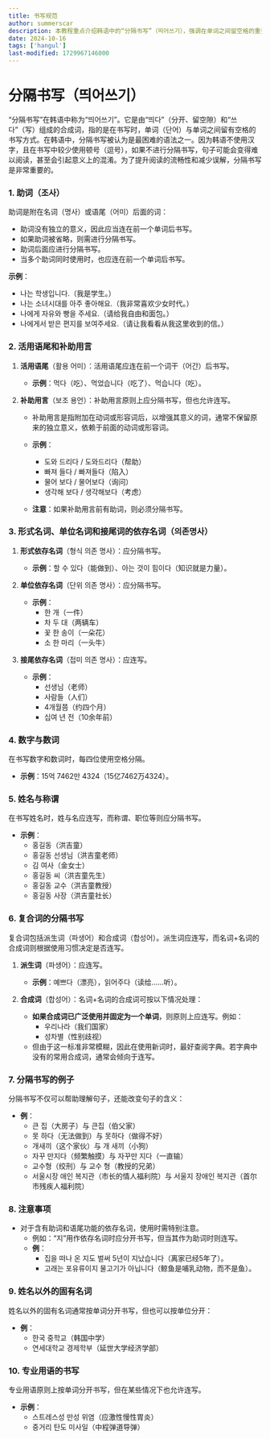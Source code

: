 ```yaml
---
title: 书写规范
author: summerscar
description: 本教程重点介绍韩语中的“分隔书写”（띄어쓰기），强调在单词之间留空格的重要性，以提高阅读流畅性和避免误解。它详细阐述了助词、活用语尾、补助用言等的书写规则，并举例说明各种情况与注意事项，以帮助学习者掌握书写规范。
date: 2024-10-16
tags: ['hangul']
last-modified: 1729967146000
---
```


# 分隔书写（띄어쓰기）

“分隔书写”在韩语中称为“띄어쓰기”。它是由“띄다”（分开、留空隙）和“쓰다”（写）组成的合成词，指的是在书写时，单词（단어）与单词之间留有空格的书写方式。在韩语中，分隔书写被认为是最困难的语法之一。因为韩语不使用汉字，且在书写中较少使用顿号（逗号），如果不进行分隔书写，句子可能会变得难以阅读，甚至会引起意义上的混淆。为了提升阅读的流畅性和减少误解，分隔书写是非常重要的。

### 1. 助词（조사）

助词是附在名词（명사）或语尾（어미）后面的词：
- 助词没有独立的意义，因此应当连在前一个单词后书写。
- 如果助词被省略，则需进行分隔书写。
- 助词后面应进行分隔书写。
- 当多个助词同时使用时，也应连在前一个单词后书写。

**示例**：
- 나는 학생입니다.（我是学生。）
- 나는 소녀시대를 아주 좋아해요.（我非常喜欢少女时代。）
- 나에게 자유와 빵을 주세요.（请给我自由和面包。）
- 나에게서 받은 편지를 보여주세요.（请让我看看从我这里收到的信。）

### 2. 活用语尾和补助用言

1. **活用语尾**（활용 어미）：活用语尾应连在前一个词干（어간）后书写。
   - **示例**：먹다（吃）、먹었습니다（吃了）、먹습니다（吃）。

2. **补助用言**（보조 용언）：补助用言原则上应分隔书写，但也允许连写。
   - 补助用言是指附加在动词或形容词后，以增强其意义的词，通常不保留原来的独立意义，依赖于前面的动词或形容词。
   - **示例**：
     - 도와 드리다 / 도와드리다（帮助）
     - 빠져 들다 / 빠져들다（陷入）
     - 물어 보다 / 물어보다（询问）
     - 생각해 보다 / 생각해보다（考虑）

   - **注意**：如果补助用言前有助词，则必须分隔书写。

### 3. 形式名词、单位名词和接尾词的依存名词（의존명사）

1. **形式依存名词**（형식 의존 명사）：应分隔书写。
   - **示例**：할 수 있다（能做到）、아는 것이 힘이다（知识就是力量）。

2. **单位依存名词**（단위 의존 명사）：应分隔书写。
   - **示例**：
     - 한 개（一件）
     - 차 두 대（两辆车）
     - 꽃 한 송이（一朵花）
     - 소 한 마리（一头牛）

3. **接尾依存名词**（접미 의존 명사）：应连写。
   - **示例**：
     - 선생님（老师）
     - 사람들（人们）
     - 4개월쯤（约四个月）
     - 십여 년 전（10余年前）

### 4. 数字与数词

在书写数字和数词时，每四位使用空格分隔。
- **示例**：15억 7462만 4324（15亿7462万4324）。

### 5. 姓名与称谓

在书写姓名时，姓与名应连写，而称谓、职位等则应分隔书写。
- **示例**：
  - 홍길동（洪吉童）
  - 홍길동 선생님（洪吉童老师）
  - 김 여사（金女士）
  - 홍길동 씨（洪吉童先生）
  - 홍길동 교수（洪吉童教授）
  - 홍길동 사장（洪吉童社长）

### 6. 复合词的分隔书写

复合词包括派生词（파생어）和合成词（합성어）。派生词应连写，而名词+名词的合成词则根据使用习惯决定是否连写。

1. **派生词**（파생어）：应连写。
   - **示例**：예쁘다（漂亮），읽어주다（读给……听）。

2. **合成词**（합성어）：名词+名词的合成词可按以下情况处理：
   - **如果合成词已广泛使用并固定为一个单词**，则原则上应连写。例如：
     - 우리나라（我们国家）
     - 성차별（性别歧视）
   - 但由于这一标准非常模糊，因此在使用新词时，最好查阅字典。若字典中没有的常用合成词，通常会倾向于连写。

### 7. 分隔书写的例子

分隔书写不仅可以帮助理解句子，还能改变句子的含义：
- **例**：
  - 큰 집（大房子）与 큰집（伯父家）
  - 못 하다（无法做到）与 못하다（做得不好）
  - 개새끼（这个家伙）与 개 새끼（小狗）
  - 자꾸 만지다（频繁触摸）与 자꾸만 지다（一直输）
  - 교수형（绞刑）与 교수 형（教授的兄弟）
  - 서울시장 애인 복지관（市长的情人福利院）与 서울지 장애인 복지관（首尔市残疾人福利院）

### 8. 注意事项

- 对于含有助词和语尾功能的依存名词，使用时需特别注意。
  - 例如：“지”用作依存名词时应分开书写，但当其作为助词时则连写。
  - **例**：
    - 집을 떠나 온 지도 벌써 5년이 지났습니다（离家已经5年了）。
    - 고래는 포유류이지 물고기가 아닙니다（鲸鱼是哺乳动物，而不是鱼）。

### 9. 姓名以外的固有名词

姓名以外的固有名词通常按单词分开书写，但也可以按单位分开：
- **例**：
  - 한국 중학교（韩国中学）
  - 연세대학교 경제학부（延世大学经济学部）

### 10. 专业用语的书写

专业用语原则上按单词分开书写，但在某些情况下也允许连写。
- **示例**：
  - 스트레스성 만성 위염（应激性慢性胃炎）
  - 중거리 탄도 미사일（中程弹道导弹）
